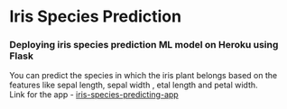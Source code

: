 # Iris Species Prediction
### Deploying iris species prediction ML model on Heroku using Flask

  You can predict the species in which the iris plant belongs based on the features like sepal length, sepal width , etal length and petal width.
  <br/>
Link for the app - [iris-species-predicting-app](https://iris-species-predicting-app.herokuapp.com/)


